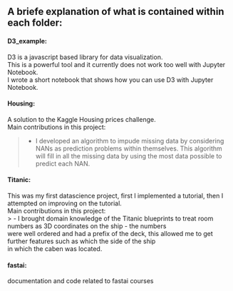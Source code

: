 ## A briefe explanation of what is contained within each folder:

#### D3_example:<br>
  D3 is a javascript based library for data visualization.<br>
  This is a powerful tool and it currently does not work too well with Jupyter Notebook.<br>
  I wrote a short notebook that shows how you can use D3 with Jupyter Notebook.<br>
  

#### Housing:<br>
  A solution to the Kaggle Housing prices challenge.<br>
  Main contributions in this project:<br>
  > - I developed an algorithm to impude missing data by considering NANs as prediction problems within themselves.  This algorithm will fill in all the missing data by using the most data possible to predict each NAN.<br>

#### Titanic:<br>
  This was my first datascience project, first I implemented a tutorial, then I attempted on  improving on the tutorial.<br>
  Main contributions in this project:<br>
    > - I brought domain knowledge of the Titanic blueprints to treat room numbers as 3D coordinates on the ship - the numbers<br>
    were well ordered and had a prefix of the deck, this allowed me to get further features such as which the side of the ship<br>
    in which the caben was located.<br>

#### fastai:<br>
  documentation and code related to fastai courses

